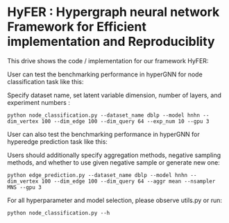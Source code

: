 # HyFER : Hypergraph neural network Framework for Efficient implementation and Reproduciblity

This drive shows the code / implementation for our framework HyFER:

User can test the benchmarking performance in hyperGNN for node classification task like this:

Specify dataset name, set latent variable dimension, number of layers, and experiment numbers :

`python node_classification.py --dataset_name dblp --model hnhn --dim_vertex 100 --dim_edge 100 --dim_query 64 --exp_num 10 --gpu 3`

User can also test the benchmarking performance in hyperGNN for hyperedge prediction task like this:

Users should additionally specify aggregation methods, negative sampling methods, and whether to use given negative sample or generate new one:

`python edge_prediction.py --dataset_name dblp --model hnhn --dim_vertex 100 --dim_edge 100 --dim_query 64 --aggr mean --nsampler MNS --gpu 3`

For all hyperparameter and model selection, please observe utils.py or run:

`python node_classification.py --h`